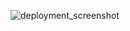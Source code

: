 ![deployment_screenshot](https://github.com/andreameyerhof/elastic_Beanstalk_Deployment_Andrea_Meyerhof/assets/149543870/d17f32e4-17fe-4138-b66d-1df1a4c2ca4d)
